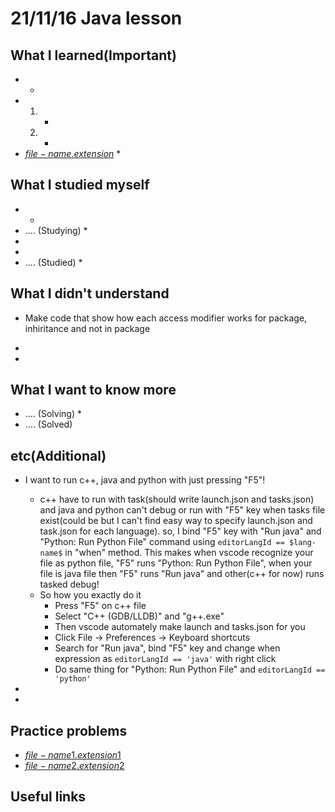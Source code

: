 # 21/11/16 Java lesson

## What I learned(Important)

*
  *
*
    1.
        *
    2.
        *
* [$file-name.extension$]($file-name.extension$)
    *

## What I studied myself

*
  *
* .... (Studying)
  *
*
*
* .... (Studied)
  *

## What I didn't understand

* Make code that show how each access modifier works for package,  inhiritance and not in package

*
*

## What I want to know more

* .... (Solving)
  *
* .... (Solved)

## etc(Additional)

* I want to run c++, java and python with just pressing "F5"!
  * c++ have to run with task(should write launch.json and tasks.json) and java and python can't debug or run with "F5" key when tasks file exist(could be but I can't find easy way to specify launch.json and task.json for each language). so, I bind "F5" key with "Run java" and "Python: Run Python File" command using `editorLangId == $lang-name$` in "when" method. This makes when vscode recognize your file as python file, "F5" runs "Python: Run Python File", when your file is java file then "F5" runs "Run java" and other(c++ for now) runs tasked debug!
  * So how you exactly do it
    * Press "F5" on c++ file
    * Select "C++ (GDB/LLDB)" and "g++.exe"
    * Then vscode automately make launch and tasks.json for you
    * Click File -> Preferences -> Keyboard shortcuts
    * Search for "Run java", bind "F5" key and change when expression as `editorLangId == 'java'` with right click
    * Do same thing for "Python: Run Python File" and `editorLangId == 'python'`

*
*

## Practice problems

* [$file-name1.extension1$]($file-name1.extension1$)
* [$file-name2.extension2$]($file-name2.extension2$)

## Useful links
